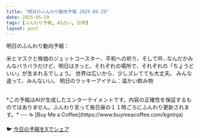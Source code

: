 ```yaml
---
title: "明日のふんわり動向予報 2025-05-29"
date: 2025-05-29
tags: [ふんわり予報, AI占い, 日常]
layout: post
---
```


明日のふんわり動向予報：

米とマスクと株価のジェットコースター、平和への祈り、そしてIR…なんだかみんなバラバラだけど、明日はきっと、それぞれの場所で、それぞれの「ちょうどいい」が生まれるでしょう。  世界は広いから、少しズレてても大丈夫。  みんな違って、みんないい。 明日のラッキーアイテム：温かい飲み物

<br>
*この予報はAIが生成したエンターテイメントです。内容の正確性を保証するものではありません。ふんわり言って毎日昼の１１時ごろにふんわり更新されます。*
---
☕️ [Buy Me a Coffee](https://www.buymeacoffee.com/kgninja)

🐦 [今日の予報をXでシェア](https://twitter.com/intent/tweet?text=%E6%98%8E%E6%97%A5%E3%81%AE%E3%81%B5%E3%82%93%E3%82%8F%E3%82%8A%E4%BA%88%E5%A0%B1%3A%20%E3%80%8C%E6%98%8E%E6%97%A5%E3%81%AE%E3%81%B5%E3%82%93%E3%82%8F%E3%82%8A%E5%8B%95%E5%90%91%E4%BA%88%E5%A0%B1%EF%BC%9A%0A%0A%E7%B1%B3%E3%81%A8%E3%83%9E%E3%82%B9%E3%82%AF%E3%81%A8%E6%A0%AA%E4%BE%A1%E3%81%AE%E3%82%B8%E3%82%A7%E3%83%83%E3%83%88%E3%82%B3%E3%83%BC%E3%82%B9%E3%82%BF%E3%83%BC%E3%80%81%E5%B9%B3%E5%92%8C%E3%81%B8%E3%81%AE%E7%A5%88%E3%82%8A%E3%80%81%E3%81%9D%E3%81%97%E3%81%A6IR%E2%80%A6%E3%81%AA%E3%82%93%E3%81%A0%E3%81%8B%E3%81%BF%E3%82%93%E3%81%AA%E3%83%90%E3%83%A9%E3%83%90%E3%83%A9%E3%81%A0%E3%81%91%E3%81%A9%E3%80%81%E6%98%8E%E6%97%A5%E3%81%AF%E3%81%8D%E3%81%A3%E3%81%A8%E3%80%81%E3%81%9D%E3%82%8C%E3%81%9E%E3%82%8C%E3%81%AE%E5%A0%B4%E6%89%80%E3%81%A7%E3%80%81%E3%81%9D%E3%82%8C%E3%81%9E%E3%82%8C%E3%81%AE%E3%80%8C%E3%81%A1%E3%82%87%E3%81%86%E3%81%A9%E3%81%84%E3%81%84%E3%80%8D%E3%81%8C%E7%94%9F%E3%81%BE%E3%82%8C%E3%82%8B%E3%81%A7%E3%81%97%E3%82%87%E3%81%86%E3%80%82%E3%80%8D%E7%B6%9A%E3%81%8D%E3%81%AF%E3%83%96%E3%83%AD%E3%82%B0%E3%81%A7%EF%BC%81%20%F0%9F%91%87&url=https%3A%2F%2Fkg-ninja.github.io%2FFunwariyoso%2F2025%2F05%2F29%2Ffunwari-forecast.html) 